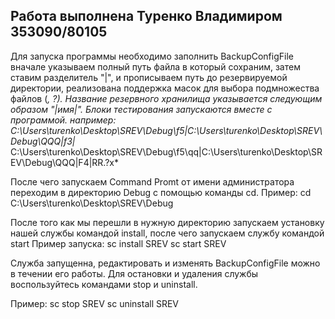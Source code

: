 Работа выполнена Туренко Владимиром 353090/80105
-------------------------------------------------------------------
Для запуска программы необходимо заполнить BackupConfigFile вначале указываем полный путь файла в который сохраним, затем ставим разделитель "|",
и прописываем путь до резервируемой директории, реализована поддержка масок для выбора подмножества файлов (*, ?).
Название резервного хранилища указывается следующим образом "|имя|". Блоки тестирования запускаются вместе с программой.
например:
C:\Users\turenko\Desktop\SREV\Debug\f5|C:\Users\turenko\Desktop\SREV\Debug\QQQ|f3|*
C:\Users\turenko\Desktop\SREV\Debug\f5\qq|C:\Users\turenko\Desktop\SREV\Debug\QQQ|F4|RR.?x*

После чего запускаем Command Promt от имени администратора переходим в директорию Debug с помощью команды cd.
Пример: cd C:\Users\turenko\Desktop\SREV\Debug

После того как мы перешли в нужную директорию запускаем установку нашей службы командой install, после чего запускаем службу командой start
Пример запуска: sc install SREV
sc start SREV

Служба запущенна, редактировать и изменять BackupConfigFile можно в течении его работы. Для остановки и удаления службы воспользуйтесь командами stop и uninstall.

Пример:
sc stop SREV
sc uninstall SREV
